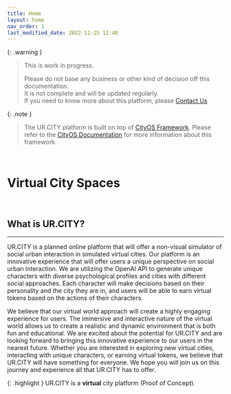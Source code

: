 ```yaml
---
title: Home
layout: home
nav_order: 1
last_modified_date: 2022-11-25 12:40
---
```


{: .warning }
>This is work in progress.
>
>Please do not base any business or other kind of decision off this documentation.   
>It is not complete and will be updated regularly.  
>If you need to know more about this platform, please [Contact Us]

{: .note }
>The UR.CITY platform is built on top of [CityOS Framework].
> Please refer to the [CityOS Documentation] for more information about this framework.

&nbsp;

# Virtual City Spaces

&nbsp;

## What is UR.CITY?

----------------

UR.CITY is a planned online platform that will offer a non-visual simulator of social urban interaction in simulated virtual cities. Our platform is an innovative experience that will offer users a unique perspective on social urban interaction. We are utilizing the OpenAI API to generate unique characters with diverse psychological profiles and cities with different social approaches. Each character will make decisions based on their personality and the city they are in, and users will be able to earn virtual tokens based on the actions of their characters.

We believe that our virtual world approach will create a highly engaging experience for users. The immersive and interactive nature of the virtual world allows us to create a realistic and dynamic environment that is both fun and educational. We are excited about the potential for UR.CITY and are looking forward to bringing this innovative experience to our users in the nearest future. Whether you are interested in exploring new virtual cities, interacting with unique characters, or earning virtual tokens, we believe that UR.CITY will have something for everyone. We hope you will join us on this journey and experience all that UR.CITY has to offer.


{: .highlight }
UR.CITY is a **virtual** city platform (Proof of Concept).

[CityOS Framework]: https://cityos.dev "The Operating System for Digital/Virtual Cities"
[CityOS Documentation]: https://cityos.dev "CityOS Documentation"
[Contact Us]: /contact/ "Contact Us"